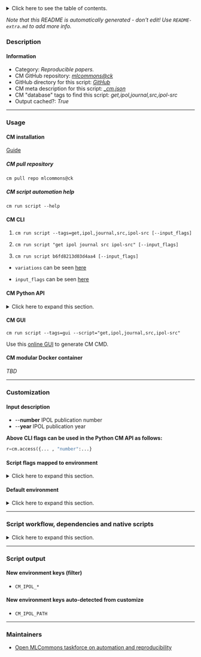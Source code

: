 <details>
<summary>Click here to see the table of contents.</summary>

* [Description](#description)
* [Information](#information)
* [Usage](#usage)
  * [ CM installation](#cm-installation)
  * [ CM script automation help](#cm-script-automation-help)
  * [ CM CLI](#cm-cli)
  * [ CM Python API](#cm-python-api)
  * [ CM GUI](#cm-gui)
  * [ CM modular Docker container](#cm-modular-docker-container)
* [Customization](#customization)
  * [ Input description](#input-description)
  * [ Script flags mapped to environment](#script-flags-mapped-to-environment)
  * [ Default environment](#default-environment)
* [Script workflow, dependencies and native scripts](#script-workflow-dependencies-and-native-scripts)
* [Script output](#script-output)
* [New environment keys (filter)](#new-environment-keys-(filter))
* [New environment keys auto-detected from customize](#new-environment-keys-auto-detected-from-customize)
* [Maintainers](#maintainers)

</details>

*Note that this README is automatically generated - don't edit! Use `README-extra.md` to add more info.*

### Description

#### Information

* Category: *Reproducible papers.*
* CM GitHub repository: *[mlcommons@ck](https://github.com/mlcommons/ck/tree/master/cm-mlops)*
* GitHub directory for this script: *[GitHub](https://github.com/mlcommons/ck/tree/master/cm-mlops/script/get-ipol-src)*
* CM meta description for this script: *[_cm.json](_cm.json)*
* CM "database" tags to find this script: *get,ipol,journal,src,ipol-src*
* Output cached?: *True*
___
### Usage

#### CM installation

[Guide](https://github.com/mlcommons/ck/blob/master/docs/installation.md)

##### CM pull repository

```cm pull repo mlcommons@ck```

##### CM script automation help

```cm run script --help```

#### CM CLI

1. `cm run script --tags=get,ipol,journal,src,ipol-src [--input_flags]`

2. `cm run script "get ipol journal src ipol-src" [--input_flags]`

3. `cm run script b6fd8213d03d4aa4 [--input_flags]`

* `variations` can be seen [here](#variations)

* `input_flags` can be seen [here](#script-flags-mapped-to-environment)

#### CM Python API

<details>
<summary>Click here to expand this section.</summary>

```python

import cmind

r = cmind.access({'action':'run'
                  'automation':'script',
                  'tags':'get,ipol,journal,src,ipol-src'
                  'out':'con',
                  ...
                  (other input keys for this script)
                  ...
                 })

if r['return']>0:
    print (r['error'])

```

</details>


#### CM GUI

```cm run script --tags=gui --script="get,ipol,journal,src,ipol-src"```

Use this [online GUI](https://cKnowledge.org/cm-gui/?tags=get,ipol,journal,src,ipol-src) to generate CM CMD.

#### CM modular Docker container

*TBD*

___
### Customization


#### Input description

* --**number** IPOL publication number
* --**year** IPOL publication year

**Above CLI flags can be used in the Python CM API as follows:**

```python
r=cm.access({... , "number":...}
```

#### Script flags mapped to environment
<details>
<summary>Click here to expand this section.</summary>

* `--number=value`  &rarr;  `CM_IPOL_NUMBER=value`
* `--year=value`  &rarr;  `CM_IPOL_YEAR=value`

**Above CLI flags can be used in the Python CM API as follows:**

```python
r=cm.access({... , "number":...}
```

</details>

#### Default environment

<details>
<summary>Click here to expand this section.</summary>

These keys can be updated via `--env.KEY=VALUE` or `env` dictionary in `@input.json` or using script flags.


</details>

___
### Script workflow, dependencies and native scripts

<details>
<summary>Click here to expand this section.</summary>

  1. Read "deps" on other CM scripts from [meta](https://github.com/mlcommons/ck/tree/master/cm-mlops/script/get-ipol-src/_cm.json)
  1. ***Run "preprocess" function from [customize.py](https://github.com/mlcommons/ck/tree/master/cm-mlops/script/get-ipol-src/customize.py)***
  1. Read "prehook_deps" on other CM scripts from [meta](https://github.com/mlcommons/ck/tree/master/cm-mlops/script/get-ipol-src/_cm.json)
  1. ***Run native script if exists***
  1. Read "posthook_deps" on other CM scripts from [meta](https://github.com/mlcommons/ck/tree/master/cm-mlops/script/get-ipol-src/_cm.json)
  1. Run "postrocess" function from customize.py
  1. Read "post_deps" on other CM scripts from [meta](https://github.com/mlcommons/ck/tree/master/cm-mlops/script/get-ipol-src/_cm.json)
</details>

___
### Script output
#### New environment keys (filter)

* `CM_IPOL_*`
#### New environment keys auto-detected from customize

* `CM_IPOL_PATH`
___
### Maintainers

* [Open MLCommons taskforce on automation and reproducibility](https://github.com/mlcommons/ck/blob/master/docs/taskforce.md)